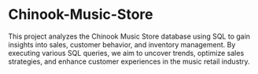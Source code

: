 # Chinook-Music-Store
This project analyzes the Chinook Music Store database using SQL to gain insights into sales, customer behavior, and inventory management. By executing various SQL queries, we aim to uncover trends, optimize sales strategies, and enhance customer experiences in the music retail industry.
